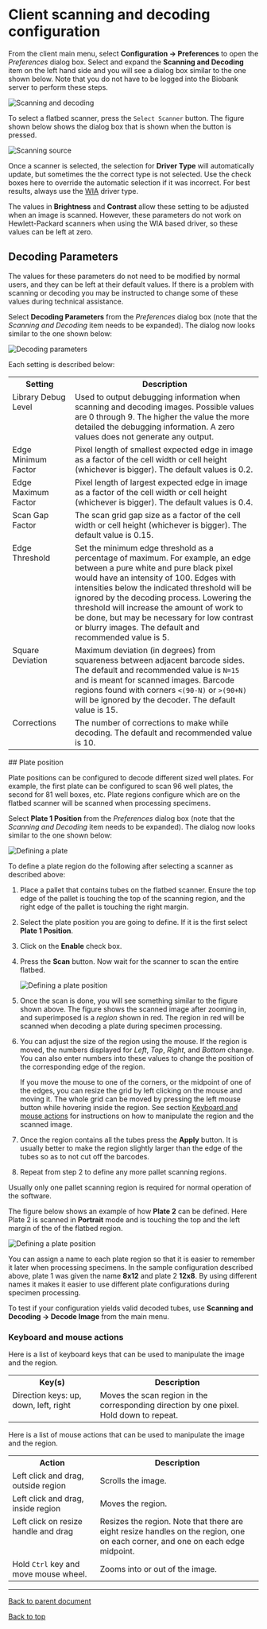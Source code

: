 # Client scanning and decoding configuration

From the client main menu, select **Configuration -> Preferences** to open the *Preferences* dialog
box. Select and expand the **Scanning and Decoding** item on the left hand side and you will see a
dialog box similar to the one shown below.  Note that you do not have to be logged into the Biobank
server to perform these steps.

![Scanning and decoding](images/prefs_scanning_and_decoding.png?raw=true "Scanning and decoding
 preferences")

To select a flatbed scanner, press the `Select Scanner` button. The figure shown below shows the
dialog box that is shown when the button is pressed.

![Scanning source](images/prefs_select_source.png?raw=true "Selecting a scanning source")

Once a scanner is selected, the selection for **Driver Type** will automatically update, but
sometimes the the correct type is not selected. Use the check boxes here to override the automatic
selection if it was incorrect.  For best results, always use the
[WIA](http://en.wikipedia.org/wiki/Windows_Image_Acquisition) driver type.

The values in **Brightness** and **Contrast** allow these setting to be adjusted when an image is
scanned. However, these parameters do not work on Hewlett-Packard scanners when using the WIA based
driver, so these values can be left at zero.

## Decoding Parameters

The values for these parameters do not need to be modified by normal users, and they can be left at
their default values. If there is a problem with scanning or decoding you may be instructed to
change some of these values during technical assistance.

Select **Decoding Parameters** from the *Preferences* dialog box (note that the *Scanning and
Decoding* item needs to be expanded). The dialog now looks similar to the one shown below:

![Decoding parameters](images/prefs_decoding_params.png?raw=true "Decoding parameters")

Each setting is described below:

<table>
  <tr>
    <th width="25%">Setting</th>
    <th>Description</th>
  </tr>
  <tr>
    <td valign="top">Library Debug Level</td>
    <td>
      Used to output debugging information when scanning and decoding images. Possible values are 0
      through 9. The higher the value the more detailed the debugging information. A zero values
      does not generate any output.
    </td>
  </tr>
  <tr>
    <td valign="top">Edge Minimum Factor</td>
    <td>
      Pixel length of smallest expected edge in image as a factor of the cell width or cell height
      (whichever is bigger). The default values is 0.2.
    </td>
  </tr>
  <td valign="top">Edge Maximum Factor  </td>
  <td>
    Pixel length of largest expected edge in image as a factor of the cell width or cell height
    (whichever is bigger). The default values is 0.4.
  </td>
</tr>
<tr>
  <td valign="top">Scan Gap Factor</td>
  <td>
    The scan grid gap size as a factor of the cell width or cell height (whichever is bigger). The
    default value is 0.15.
  </td>
</tr>
<tr>
  <td valign="top">Edge Threshold</td>
  <td>
    Set the minimum edge threshold as a percentage of maximum.  For example, an edge between a pure
    white and pure black pixel would have an intensity of 100. Edges with intensities below the
    indicated threshold will be ignored by the decoding process. Lowering the threshold will
    increase the amount of work to be done, but may be necessary for low contrast or blurry
    images. The default and recommended value is 5.
  </td>
</tr>
<tr>
  <td valign="top">Square Deviation</td>
  <td>
    Maximum deviation (in degrees) from squareness between adjacent barcode sides. The default and
    recommended value is <code>N=15</code> and is meant for scanned images. Barcode regions found
    with corners <code>&lt;(90-N)</code> or <code>&gt;(90+N)</code> will be ignored by the
    decoder. The default value is 15.
  </td>
</tr>
<tr>
  <td valign="top">Corrections</td>
  <td>
    The number of corrections to make while decoding. The default and recommended value is 10.
  </td>
</tr>
</table>
## Plate position

Plate positions can be configured to decode different sized well plates. For example, the first
plate can be configured to scan 96 well plates, the second for 81 well boxes, etc. Plate regions
configure which are on the flatbed scanner will be scanned when processing specimens.

Select **Plate 1 Position** from the *Preferences* dialog box (note that the *Scanning and
Decoding* item needs to be expanded). The dialog now looks similar to the one shown below:

![Defining a plate](images/plate1_definition.png?raw=true "Scanning and decoding
 preferences")

To define a plate region do the following after selecting a scanner as described above:

1. Place a pallet that contains tubes on the flatbed scanner. Ensure the top edge of the pallet is
   touching the top of the scanning region, and the right edge of the pallet is touching the right
   margin.

1. Select the plate position you are going to define.  If it is the first select **Plate 1 Position**.

1. Click on the **Enable** check box.

1. Press the **Scan** button. Now wait for the scanner to scan the entire flatbed.

    ![Defining a plate position](images/plate1_with_grid.png?raw=true "Defining a plate position")

1. Once the scan is done, you will see something similar to the figure shown above. The figure shows
   the scanned image after zooming in, and superimposed is a *region* shown in red. The region in
   red will be scanned when decoding a plate during specimen processing.

1. You can adjust the size of the region using the mouse. If the region is moved, the numbers
   displayed for *Left*, *Top*, *Right*, and *Bottom* change. You can also enter numbers into
   these values to change the position of the corresponding edge of the region.

    If you move the mouse to one of the corners, or the midpoint of one of the edges, you can resize
    the grid by left clicking on the mouse and moving it. The whole grid can be moved by pressing
    the left mouse button while hovering inside the region.  See section
    [Keyboard and mouse actions](#keboard_and_mouse) for instructions on how to manipulate the
    region and the scanned image.

1. Once the region contains all the tubes press the **Apply** button. It is usually better to make
   the region slightly larger than the edge of the tubes so as to not cut off the barcodes.

1. Repeat from step 2 to define any more pallet scanning regions.

Usually only one pallet scanning region is required for normal operation of the software.

The figure below shows an example of how **Plate 2** can be defined. Here Plate 2 is scanned in
**Portrait** mode and is touching the top and the left margin of the of the flatbed region.

![Defining a plate position](images/plate2_with_grid.png?raw=true "Defining another plate position")

You can assign a name to each plate region so that it is easier to remember it later when processing
specimens. In the sample configuration described above, plate 1 was given the name **8x12** and
plate 2 **12x8**. By using different names it makes it easier to use different plate configurations
during specimen processing.

To test if your configuration yields valid decoded tubes, use **Scanning and Decoding -> Decode
Image** from the main menu.

### <a name="keboard_and_mouse">Keyboard and mouse actions</a>

Here is a list of keyboard keys that can be used to manipulate the image and the region.

<table>
  <tr>
    <th width="35%">Key(s)</th>
    <th>Description</th>
  </tr>
  <tr>
    <td valign="top">Direction keys: up, down, left, right</td>
    <td valign="top">
      Moves the scan region in the corresponding direction by one pixel. Hold down to repeat.
    </td>
  </tr>
</table>

Here is a list of mouse actions that can be used to manipulate the image and the region.

<table>
  <tr>
    <th width="35%">Action</th>
    <th>Description</th>
  </tr>
  <tr>
    <td valign="top">Left click and drag, outside region</td>
    <td>
      Scrolls the image.
    </td>
  </tr>
  <tr>
    <td valign="top">Left click and drag, inside region</td>
    <td>
      Moves the region.
    </td>
  </tr>
  <tr>
    <td valign="top">Left click on resize handle and drag</td>
    <td>
      Resizes the region. Note that there are eight resize handles on the region, one on each
      corner, and one on each edge midpoint.
    </td>
  </tr>
  <tr>
    <td valign="top">Hold <code>Ctrl</code> key and move mouse wheel.</td>
    <td>
      Zooms into or out of the image.
    </td>
  </tr>
</table>

****

[Back to parent document](client_scanning_and_decoding.md)

[Back to top](../README.md)
